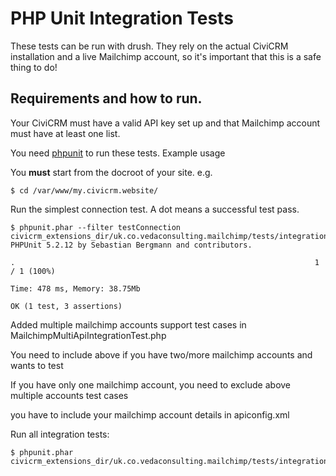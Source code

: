 PHP Unit Integration Tests
==========================

These tests can be run with drush. They rely on the actual CiviCRM installation
and a live Mailchimp account, so it's important that this is a safe thing to do!

## Requirements and how to run.

Your CiviCRM must have a valid API key set up and that Mailchimp account must
have at least one list.

You need [phpunit](https://phpunit.de/manual/current/en/installation.html) to
run these tests. Example usage

You **must** start from the docroot of your site. e.g.

    $ cd /var/www/my.civicrm.website/

Run the simplest connection test. A dot means a successful test pass.

    $ phpunit.phar --filter testConnection civicrm_extensions_dir/uk.co.vedaconsulting.mailchimp/tests/integration/
    PHPUnit 5.2.12 by Sebastian Bergmann and contributors.

    .                                                                   1 / 1 (100%)

    Time: 478 ms, Memory: 38.75Mb

    OK (1 test, 3 assertions)

Added multiple mailchimp accounts support test cases in MailchimpMultiApiIntegrationTest.php

You need to include above if you have two/more mailchimp accounts and wants to test

If you have only one mailchimp account, you need to exclude above multiple accounts test cases

you have to include your mailchimp account details in apiconfig.xml

Run all integration tests:

    $ phpunit.phar civicrm_extensions_dir/uk.co.vedaconsulting.mailchimp/tests/integration/
